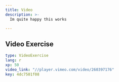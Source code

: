 ```yaml
---
title: Video
description: >-
  Im quite happy this works

---
```

## Video Exercise

```yaml
type: VideoExercise
lang: r
xp: 50
video_link: "//player.vimeo.com/video/260397176"
key: 4dc7501f08
```
